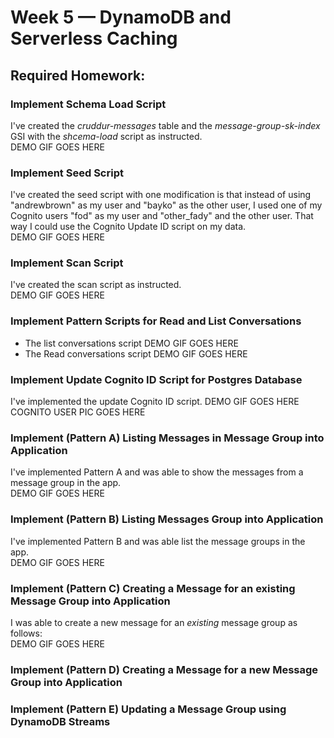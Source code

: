 # Week 5 — DynamoDB and Serverless Caching
## Required Homework:
### Implement Schema Load Script
I've created the *cruddur-messages* table and the *message-group-sk-index* GSI with the *shcema-load* script as instructed.  
DEMO GIF GOES HERE
### Implement Seed Script
I've created the seed script with one modification is that instead of using "andrewbrown" as my user and "bayko" as the other user, I used one of my Cognito users "fod" as my user and "other_fady" and the other user. That way I could use the Cognito Update ID script on my data.  
DEMO GIF GOES HERE
### Implement Scan Script
I've created the scan script as instructed.  
DEMO GIF GOES HERE
### Implement Pattern Scripts for Read and List Conversations
* The list conversations script
DEMO GIF GOES HERE
* The Read conversations script
DEMO GIF GOES HERE
### Implement Update Cognito ID Script for Postgres Database
I've implemented the update Cognito ID script.
DEMO GIF GOES HERE
COGNITO USER PIC GOES HERE
### Implement (Pattern A) Listing Messages in Message Group into Application
I've implemented Pattern A and was able to show the messages from a message group in the app.  
DEMO GIF GOES HERE
### Implement (Pattern B) Listing Messages Group into Application
I've implemented Pattern B and was able list the message groups in the app.  
DEMO GIF GOES HERE
### Implement (Pattern C) Creating a Message for an existing Message Group into Application
I was able to create a new message for an *existing* message group as follows:  
DEMO GIF GOES HERE
### Implement (Pattern D) Creating a Message for a new Message Group into Application
### Implement (Pattern E) Updating a Message Group using DynamoDB Streams